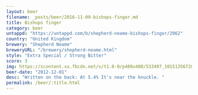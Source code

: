 ```yaml
---
layout: beer
filename: _posts/beer/2016-11-09-bishops-finger.md
title: Bishops finger
category: beer
untappd: "https://untappd.com/b/shepherd-neame-bishops-finger/2962"
country: "United Kingdom"
brewery: "Shepherd Neame"
breweryURL: "/brewery/shepherd-neame.html"
style: "Extra Special / Strong Bitter"
score: 3
img: https://scontent.xx.fbcdn.net/v/t1.0-0/p480x480/533497_10151356728563745_544345125_n.jpg?_nc_cat=105&_nc_ht=scontent.xx&oh=d0427240d968da02e2b644eeb4f1ab8d&oe=5C8C2C91
beer-date: "2012-12-01"
desc: "Written on the back: At 5.4% It's near the knuckle. "
permalink: /beer/:title.html
---
```

